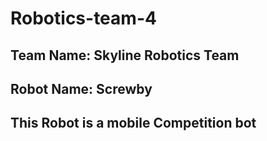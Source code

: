 # Robotics-team-4

## Team Name: Skyline Robotics Team

## Robot Name: Screwby

## This Robot is a mobile Competition bot 
